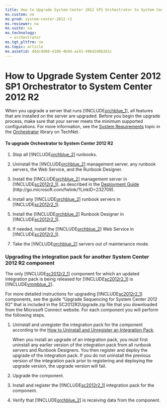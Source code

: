 ```yaml
---
title: How to Upgrade System Center 2012 SP1 Orchestrator to System Center 2012 R2
ms.custom: na
ms.prod: system-center-2012-r2
ms.reviewer: na
ms.suite: na
ms.technology: 
  - orchestrator
ms.tgt_pltfrm: na
ms.topic: article
ms.assetid: d4dc4d68-410b-4b9d-a141-49642d6b261c
---
```

# How to Upgrade System Center 2012 SP1 Orchestrator to System Center 2012 R2
When you upgrade a server that runs [!INCLUDE[orchblue_1](../Token/orchblue_1_md.md)], all features that are installed on the server are upgraded. Before you begin the upgrade process, make sure that your server meets the minimum supported configurations. For more information, see the [System Requirements](assetId:///aabe0348-a207-46e4-87df-24aa993df984) topic in the [Orchestrator](http://go.microsoft.com/fwlink/?LinkId=264231) library on TechNet.

#### To upgrade Orchestrator to System Center 2012 R2

1.  Stop all [!INCLUDE[orchblue_2](../Token/orchblue_2_md.md)] runbooks.

2.  Uninstall the [!INCLUDE[orchblue_2](../Token/orchblue_2_md.md)] management server, any runbook servers, the Web Service, and the Runbook Designer.

3.  Install the [!INCLUDE[orchblue_2](../Token/orchblue_2_md.md)] management server in [!INCLUDE[sc2012r2_1](../Token/sc2012r2_1_md.md)], as described in the [Deployment Guide](http://go.microsoft.com/fwlink/?LinkID=232709) \(http:\/\/go.microsoft.com\/fwlink\/?LinkID\=232709\).

4.  Install any [!INCLUDE[orchblue_2](../Token/orchblue_2_md.md)] runbook servers in [!INCLUDE[sc2012r2_1](../Token/sc2012r2_1_md.md)].

5.  Install the [!INCLUDE[orchblue_2](../Token/orchblue_2_md.md)] Runbook Designer in [!INCLUDE[sc2012r2_1](../Token/sc2012r2_1_md.md)].

6.  If needed, install the [!INCLUDE[orchblue_2](../Token/orchblue_2_md.md)] Web Service in [!INCLUDE[sc2012r2_1](../Token/sc2012r2_1_md.md)].

7.  Take the [!INCLUDE[orchblue_2](../Token/orchblue_2_md.md)] servers out of maintenance mode.

### Upgrading the integration pack for another System Center 2012 R2 component
The only [!INCLUDE[sc2012r2_1](../Token/sc2012r2_1_md.md)] component for which an updated integration pack is being released for [!INCLUDE[sc2012r2_1](../Token/sc2012r2_1_md.md)] is [!INCLUDE[vmmblue_2](../Token/vmmblue_2_md.md)].

For more detailed instructions for upgrading [!INCLUDE[sc2012r2_1](../Token/sc2012r2_1_md.md)] components, see the guide “Upgrade Sequencing for System Center 2012 R2” that is included in the SC2012R2Upgrade.zip file that you downloaded from the Microsoft Connect website. For each component you will perform the following steps.

1.  Uninstall and unregister the integration pack for the component according to the [How to Uninstall and Unregister an Integration Pack](../Topic/How-to-Uninstall-and-Unregister-an-Integration-Pack.md).

    When you install an upgrade of an integration pack, you must first uninstall any earlier version of the integration pack from all runbook servers and Runbook Designers. You then register and deploy the upgrade of the integration pack. If you do not uninstall the previous version of the integration pack prior to registering and deploying the upgrade version, the upgrade version will fail.

2.  Upgrade the component.

3.  Install and register the [!INCLUDE[sc2012r2_1](../Token/sc2012r2_1_md.md)] integration pack for the component.

4.  Verify that [!INCLUDE[orchblue_2](../Token/orchblue_2_md.md)] is receiving data from the component.

